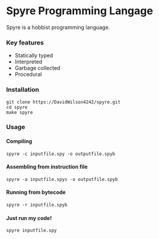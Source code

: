 <h1>Spyre Programming Langage</h1>
Spyre is a hobbist programming language.

<h3>Key features</h3>
<ul>
  <li>Statically typed</li>
  <li>Interpreted</li>
  <li>Garbage collected</li>
  <li>Procedural</li>
</ul>

<h3>Installation</h3>
<pre><code>git clone https://DavidWilson4242/spyre.git
cd spyre
make spyre
</code></pre>

<h3>Usage</h3>
<h4>Compiling</h4>
<pre><code>spyre -c inputfile.spy -o outputfile.spyb</code></pre>
<h4>Assembling from instruction file</h4>
<pre><code>spyre -a inputfile.spys -o outputfile.spyb</code></pre>
<h4>Running from bytecode</h4>
<pre><code>spyre -r inputfile.spyb</code></pre>
<h4>Just run my code!</h4>
<pre><code>spyre inputfile.spy</code></pre>
